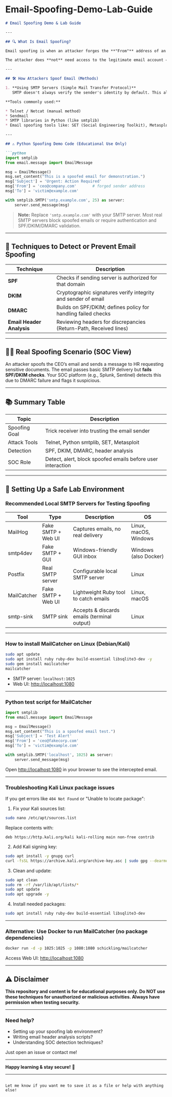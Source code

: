 # Email-Spoofing-Demo-Lab-Guide



````markdown
# Email Spoofing Demo & Lab Guide

---

## 🔍 What Is Email Spoofing?

Email spoofing is when an attacker forges the **"From"** address of an email to make it appear as if it's from a trusted source (like a boss, a company, or a known contact), even though it's not.

The attacker does **not** need access to the legitimate email account — they just forge the sender field in the email headers.

---

## 🛠️ How Attackers Spoof Email (Methods)

1. **Using SMTP Servers (Simple Mail Transfer Protocol)**  
   SMTP doesn't always verify the sender's identity by default. This allows an attacker to send emails from command-line tools or custom scripts using fake "From" addresses.

**Tools commonly used:**

* Telnet / Netcat (manual method)  
* Sendmail  
* SMTP libraries in Python (like smtplib)  
* Email spoofing tools like: SET (Social Engineering Toolkit), Metasploit, SendEmail (Linux tool)

---

## ⚠️ Python Spoofing Demo Code (Educational Use Only)

```python
import smtplib
from email.message import EmailMessage

msg = EmailMessage()
msg.set_content("This is a spoofed email for demonstration.")
msg['Subject'] = 'Urgent: Action Required'
msg['From'] = 'ceo@company.com'       # forged sender address
msg['To'] = 'victim@example.com'

with smtplib.SMTP('smtp.example.com', 25) as server:
    server.send_message(msg)
````

> **Note:** Replace `'smtp.example.com'` with your SMTP server.
> Most real SMTP servers block spoofed emails or require authentication and SPF/DKIM/DMARC validation.

---

## 🧰 Techniques to Detect or Prevent Email Spoofing

| Technique                 | Description                                                       |
| ------------------------- | ----------------------------------------------------------------- |
| **SPF**                   | Checks if sending server is authorized for that domain            |
| **DKIM**                  | Cryptographic signatures verify integrity and sender of email     |
| **DMARC**                 | Builds on SPF/DKIM; defines policy for handling failed checks     |
| **Email Header Analysis** | Reviewing headers for discrepancies (Return-Path, Received lines) |

---

## 👨‍💻 Real Spoofing Scenario (SOC View)

An attacker spoofs the CEO’s email and sends a message to HR requesting sensitive documents. The email passes basic SMTP delivery but **fails SPF/DKIM checks**.
Your SOC platform (e.g., Splunk, Sentinel) detects this due to DMARC failure and flags it suspicious.

---

## 📚 Summary Table

| Topic         | Description                                                 |
| ------------- | ----------------------------------------------------------- |
| Spoofing Goal | Trick receiver into trusting the email sender               |
| Attack Tools  | Telnet, Python smtplib, SET, Metasploit                     |
| Detection     | SPF, DKIM, DMARC, header analysis                           |
| SOC Role      | Detect, alert, block spoofed emails before user interaction |

---

## 🧪 Setting Up a Safe Lab Environment

### Recommended Local SMTP Servers for Testing Spoofing

| Tool        | Type               | Description                                 | OS                    |
| ----------- | ------------------ | ------------------------------------------- | --------------------- |
| MailHog     | Fake SMTP + Web UI | Captures emails, no real delivery           | Linux, macOS, Windows |
| smtp4dev    | Fake SMTP + GUI    | Windows-friendly GUI inbox                  | Windows (also Docker) |
| Postfix     | Real SMTP server   | Configurable local SMTP server              | Linux                 |
| MailCatcher | Fake SMTP + Web UI | Lightweight Ruby tool to catch emails       | Linux, macOS          |
| smtp-sink   | SMTP sink          | Accepts & discards emails (terminal output) | Linux                 |

---

### How to install **MailCatcher** on Linux (Debian/Kali)

```bash
sudo apt update
sudo apt install ruby ruby-dev build-essential libsqlite3-dev -y
sudo gem install mailcatcher
mailcatcher
```

* SMTP server: `localhost:1025`
* Web UI: [http://localhost:1080](http://localhost:1080)

---

### Python test script for MailCatcher

```python
import smtplib
from email.message import EmailMessage

msg = EmailMessage()
msg.set_content("This is a spoofed email test.")
msg['Subject'] = 'Test Alert'
msg['From'] = 'ceo@fakecorp.com'
msg['To'] = 'victim@example.com'

with smtplib.SMTP('localhost', 1025) as server:
    server.send_message(msg)
```

Open [http://localhost:1080](http://localhost:1080) in your browser to see the intercepted email.

---

### Troubleshooting Kali Linux package issues

If you get errors like `404 Not Found` or "Unable to locate package":

1. Fix your Kali sources list:

```bash
sudo nano /etc/apt/sources.list
```

Replace contents with:

```
deb https://http.kali.org/kali kali-rolling main non-free contrib
```

2. Add Kali signing key:

```bash
sudo apt install -y gnupg curl
curl -fsSL https://archive.kali.org/archive-key.asc | sudo gpg --dearmor -o /etc/apt/trusted.gpg.d/kali.gpg
```

3. Clean and update:

```bash
sudo apt clean
sudo rm -rf /var/lib/apt/lists/*
sudo apt update
sudo apt upgrade -y
```

4. Install needed packages:

```bash
sudo apt install ruby ruby-dev build-essential libsqlite3-dev
```

---

### Alternative: Use Docker to run MailCatcher (no package dependencies)

```bash
docker run -d -p 1025:1025 -p 1080:1080 schickling/mailcatcher
```

Access Web UI: [http://localhost:1080](http://localhost:1080)

---

## ⚠️ Disclaimer

**This repository and content is for educational purposes only. Do NOT use these techniques for unauthorized or malicious activities. Always have permission when testing security.**

---

### Need help?

* Setting up your spoofing lab environment?
* Writing email header analysis scripts?
* Understanding SOC detection techniques?

Just open an issue or contact me!

---

**Happy learning & stay secure!** 🔐

---



```

Let me know if you want me to save it as a file or help with anything else!
```
